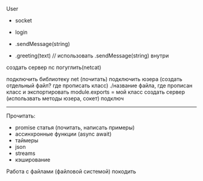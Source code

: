 User 
- socket 
- login

- .sendMessage(string)
- .greeting(text) 
// использовать .sendMessage(string) внутри

создать сервер
nc погуглить(netcat)

подключить библиотеку net (почитать)
подключить юзера (создать отдельный файл? где прописать класс) ./название файла, где прописан класс и экспортировать module.exports = мой класс
создать сервер (использвать методы юзера, сокет)
подключ

---------------

Прочитать:
- promise статья (почитать, написать примеры)
- ассинхронные функции (async await)
- таймеры
- json
- streams
- кэширование

Работа с файлами (файловой системой)
покодить
